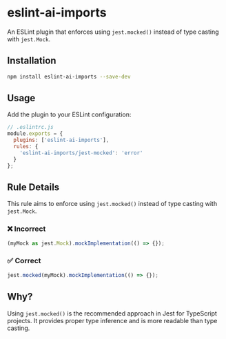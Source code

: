 # eslint-ai-imports

An ESLint plugin that enforces using `jest.mocked()` instead of type casting with `jest.Mock`.

## Installation

```bash
npm install eslint-ai-imports --save-dev
```

## Usage

Add the plugin to your ESLint configuration:

```js
// .eslintrc.js
module.exports = {
  plugins: ['eslint-ai-imports'],
  rules: {
    'eslint-ai-imports/jest-mocked': 'error'
  }
};
```

## Rule Details

This rule aims to enforce using `jest.mocked()` instead of type casting with `jest.Mock`.

### ❌ Incorrect

```typescript
(myMock as jest.Mock).mockImplementation(() => {});
```

### ✅ Correct

```typescript
jest.mocked(myMock).mockImplementation(() => {});
```

## Why?

Using `jest.mocked()` is the recommended approach in Jest for TypeScript projects. It provides proper type inference and is more readable than type casting. 
